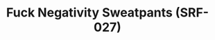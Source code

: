---
ee_id: '4297'
site: '1'
type: '2'
long_id: 2015-159 Fuck Negativity Sweatpants (SRF-027)
url: 2015-159-fuck-negativity-sweatpants-srf-027
title: Fuck Negativity Sweatpants (SRF-027)
year: '2015'
medium: Sweats
commission:
add_credit:
dims:
pitch:
ps:
live_url:
related: "[4277] [2014-088-going-negative-lakes] 2014-088 Going Negative / Lakes"
youtube:
imgs: Fuck-Negativity-Sweatpants-2015-159-full-database-ih.jpg
subheading:
year2: '2015'
download:
add_credits:
related_code:
layout: things-i-made
---